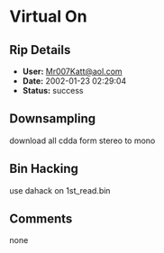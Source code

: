 # Virtual On

## Rip Details

- **User:** Mr007Katt@aol.com
- **Date:** 2002-01-23 02:29:04
- **Status:** success

## Downsampling

download all cdda form stereo to mono

## Bin Hacking

use dahack on 1st_read.bin

## Comments

none

